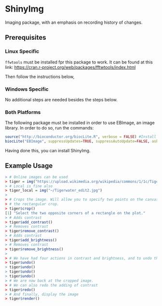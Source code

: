 # ShinyImg
Imaging package, with an emphasis on recording history of changes.

## Prerequisites

### Linux Specific
```ffwtools``` must be installed fpr this package to work. 
It can be found at this link:
https://cran.r-project.org/web/packages/fftwtools/index.html

Then follow the instructions below,

### Windows Specific
No additional steps are needed besides the steps below.

### Both Platforms
The following package must be installed in order to use EBImage, an image library.
In order to do so, run the commands:
```R
source("http://bioconductor.org/biocLite.R", verbose = FALSE) #Install package
biocLite("EBImage", suppressUpdates=TRUE, suppressAutoUpdate=FALSE, ask = FALSE)
```
Having done this, you can install ShinyImg.


## Example Usage

```R
> # Online images can be used
> tiger = img("https://upload.wikimedia.org/wikipedia/commons/1/1c/Tigerwater_edit2.jpg")
> # Local is fine also
> tiger_local = img("~/Tigerwater_edit2.jpg")
>
> # Crops the image. Will allow you to specify two points on the canvas that make up opposite ends of
> # the rectangular crop.
> tiger$crop()
[1] "Select the two opposite corners of a rectangle on the plot."
> # Adds contrast
> tiger$add_contrast()
> # Removes contrast
> tiger$remove_contrast()
> # Adds contrast
> tiger$add_brightness()
> # Removes contrast
> tiger$remove_brightness()
>
> # We have had four actions in contrast and brightness, and to undo them we call undo four times
> tiger$undo()
> tiger$undo()
> tiger$undo()
> tiger$undo()
> # We are now back at the cropped image.
> # We can also redo the adding of contrast
> tiger$redo()
> # And finally, display the image
> tiger$render()
```
